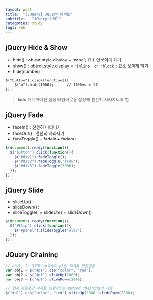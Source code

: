 ```yaml
---
layout: post
title:  "[JQuery] JQuery 이펙트"
subtitle:   "JQuery 이펙트"
categories: study
tags: web
---
```


## jQuery Hide & Show

* hide() : object.style.display = 'none';
요소 안보이게 하기
* show() : object.style.display = `'inline' or 'block'`;
요소 보이게 하기
* hide(number)
```HTML
$("button").click(function(){  
	$("p").hide(1000);  	// 1000ms = 1초
});
```
>hide 애니메이션 설정
타임아웃을 설정해 천천히 사라지도록 함

## jQuery Fade
* fadeIn() : 천천히 나타나기
* fadeOut() : 천천히 사라지기
* fadeToggle() = fadein + fadeout

```javascript
$(document).ready(function(){
  $("button").click(function(){
    $("#div1").fadeToggle();
    $("#div2").fadeToggle("slow");
    $("#div3").fadeToggle(3000);
  });
});
```

## jQuery Slide
* slideUp() : 
* slideDown() :  
* slideToggle() = slideUp() + slideDown()
```javascript
$(document).ready(function(){
  $("#flip").click(function(){
    $("#panel").slideToggle("slow");
  });
});
```

## JQuery Chaining

```javascript
// obj1, 2, 3모두 id속성이 p1인 객체를 반환받음
var obj1 = $("#p1").css("color", "red");
var obj2 = $("#p1").slideUp(2000);
var obj3 = $("#p1").slideDown(2000);

// 현재 사용중인 객체를 반환하므로 method chaining이 가능
$("#p1").css("color", "red").slideUp(2000).slideDown(2000);
```

<!--stackedit_data:
eyJoaXN0b3J5IjpbNTc2ODI1NjBdfQ==
-->